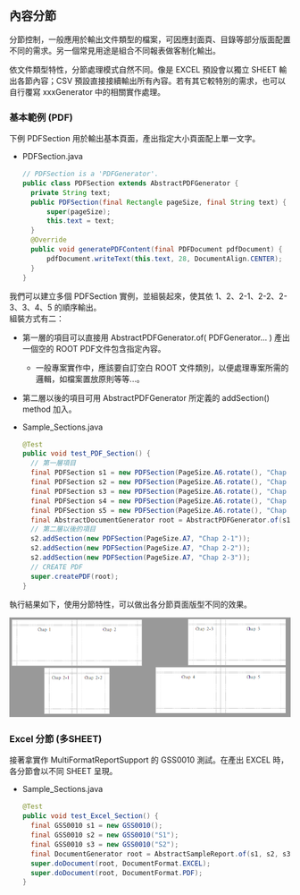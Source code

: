 ## 內容分節

分節控制，一般應用於輸出文件類型的檔案，可因應封面頁、目錄等部分版面配置不同的需求。另一個常見用途是組合不同報表做客制化輸出。

依文件類型特性，分節處理模式自然不同。像是 EXCEL 預設會以獨立 SHEET 輸出各節內容；CSV 預設直接接續輸出所有內容。若有其它較特別的需求，也可以自行覆寫 xxxGenerator 中的相關實作處理。

### 基本範例 \(PDF\)

下例 PDFSection 用於輸出基本頁面，產出指定大小頁面配上單一文字。

* PDFSection.java
  ```java
  // PDFSection is a 'PDFGenerator'. 
  public class PDFSection extends AbstractPDFGenerator {
    private String text;
    public PDFSection(final Rectangle pageSize, final String text) {
        super(pageSize);
        this.text = text;
    }
    @Override
    public void generatePDFContent(final PDFDocument pdfDocument) {
        pdfDocument.writeText(this.text, 28, DocumentAlign.CENTER);
    }
  }
  ```

我們可以建立多個 PDFSection 實例，並組裝起來，使其依 1、2、2-1、2-2、2-3、3、4、5 的順序輸出。  
組裝方式有二：

* 第一層的項目可以直接用 AbstractPDFGenerator.of\( PDFGenerator... \) 產出一個空的 ROOT PDF文件包含指定內容。
  * 一般專案實作中，應該要自訂空白 ROOT 文件類別，以便處理專案所需的邏輯，如檔案置放原則等等...。
* 第二層以後的項目可用 AbstractPDFGenerator 所定義的 addSection\(\) method 加入。

* Sample\_Sections.java

  ```java
  @Test
  public void test_PDF_Section() {
    // 第一層項目
    final PDFSection s1 = new PDFSection(PageSize.A6.rotate(), "Chap 1");
    final PDFSection s2 = new PDFSection(PageSize.A6.rotate(), "Chap 2");
    final PDFSection s3 = new PDFSection(PageSize.A6.rotate(), "Chap 3");
    final PDFSection s4 = new PDFSection(PageSize.A6.rotate(), "Chap 4");
    final PDFSection s5 = new PDFSection(PageSize.A6.rotate(), "Chap 5");
    final AbstractDocumentGenerator root = AbstractPDFGenerator.of(s1, s2, s3, s4, s5);
    // 第二層以後的項目
    s2.addSection(new PDFSection(PageSize.A7, "Chap 2-1")); 
    s2.addSection(new PDFSection(PageSize.A7, "Chap 2-2"));
    s2.addSection(new PDFSection(PageSize.A7, "Chap 2-3"));
    // CREATE PDF
    super.createPDF(root);
  }
  ```
  
執行結果如下，使用分節特性，可以做出各分節頁面版型不同的效果。

![](/assets/ch02/sample_sections_pdf.png)

### Excel 分節 \(多SHEET\)

接著拿實作 MultiFormatReportSupport 的 GSS0010 測試。在產出 EXCEL 時，各分節會以不同 SHEET 呈現。

* Sample\_Sections.java
  ```java
  @Test
  public void test_Excel_Section() {
    final GSS0010 s1 = new GSS0010();
    final GSS0010 s2 = new GSS0010("S1");
    final GSS0010 s3 = new GSS0010("S2");
    final DocumentGenerator root = AbstractSampleReport.of(s1, s2, s3);
    super.doDocument(root, DocumentFormat.EXCEL);
    super.doDocument(root, DocumentFormat.PDF);
  }
  ```



